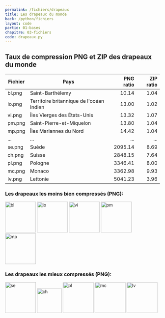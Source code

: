 ```yaml
---
permalink: /fichiers/drapeaux
title: Les drapeaux du monde
back: /python/fichiers
layout: code
partie: 01-bases
chapitre: 03-fichiers
code: drapeaux.py
---
```


## Taux de compression PNG et ZIP des drapeaux du monde

| Fichier | Pays                                     | PNG ratio | ZIP ratio |
|---------|------------------------------------------|----------:|----------:|
| bl.png  | Saint-Barthélemy                         |     10.14 |      1.04 |
| io.png  | Territoire britannique de l'océan Indien |     13.00 |      1.02 |
| vi.png  | Îles Vierges des États-Unis              |     13.32 |      1.07 |
| pm.png  | Saint-Pierre-et-Miquelon                 |     13.80 |      1.04 |
| mp.png  | Îles Mariannes du Nord                   |     14.42 |      1.04 |
| ...     | ...                                      |       ... |       ... |
| se.png  | Suède                                    |   2095.14 |      8.69 |
| ch.png  | Suisse                                   |   2848.15 |      7.64 |
| pl.png  | Pologne                                  |   3346.41 |      8.00 |
| mc.png  | Monaco                                   |   3362.98 |      9.93 |
| lv.png  | Lettonie                                 |   5041.23 |      3.96 |

### Les drapeaux les moins bien compressés (PNG):

<img src="https://flagcdn.com/w160/bl.png" class="flag" width="100px" alt="bl"> 
<img src="https://flagcdn.com/w160/io.png" class="flag" width="100px" alt="io"> 
<img src="https://flagcdn.com/w160/vi.png" class="flag" width="100px" alt="vi"> 
<img src="https://flagcdn.com/w160/pm.png" class="flag" width="100px" alt="pm"> 
<img src="https://flagcdn.com/w160/mp.png" class="flag" width="100px" alt="mp"> 

### Les drapeaux les mieux compressés (PNG):

<img src="https://flagcdn.com/h80/se.png" class="flag" width="100px" alt="se"> 
<img src="https://flagcdn.com/h80/ch.png" class="flag" width="80px" alt="ch"> 
<img src="https://flagcdn.com/h80/pl.png" class="flag" width="100px" alt="pl"> 
<img src="https://flagcdn.com/h80/mc.png" class="flag" width="100px" alt="mc"> 
<img src="https://flagcdn.com/h80/lv.png" class="flag" width="100px" alt="lv"> 
